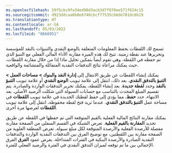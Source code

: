 ```yaml
---
ms.openlocfilehash: 59f5cbc9fa34ed90d3acb3d7f070ee571f624c15
ms.sourcegitcommit: d923ddcaa6b0e6740cbcf77535cb6de781dc6b19
ms.translationtype: HT
ms.contentlocale: ar-SA
ms.lasthandoff: 05/03/2022
ms.locfileid: "8666951"
---
```

تسمح لك اللقطات بحفظ المعلومات المتعلقة بالوضع النقدي والتنبؤات بالنقد للمؤسسة وتحريرها عند نقطة زمنية.‬ تتيح لك هذه الميزة مقارنة الأداء المالي الفعلي مع التنبؤ الذي تم حفظه في اللقطة. وهي تقوم أيضاً بتمكين تحليل ماذا إذا من خلال مقارنة اللقطات، حيث يمكنك مراعاة نتائج التدفقات النقدية المتفائلة والمتشائمة والواقعية.

يمكنك إنشاء اللقطات عن طريق الانتقال إلى **إدارة النقد والبنوك‬ > مساحات العمل > التنبؤ بالتدفق النقدي**. بعد ذلك، انتقل إلى علامة تبويب **الوضع النقدي** أو علامة تبويب **التنبؤ بالنقد‬** وحدد **لقطة جديدة**. بعد إنشاء اللقطة، يمكنك تحرير التدفقات الواردة والصادرة. يتم تقسيم المبلغ المحدث بالتناسب مع حسابات السيولة التي شكلت الرصيد الأصلي. بعد الانتهاء، حدد **حفظ**، مما يؤدي إلى حفظ لقطتك الجديدة في علامة تبويب **اللقطات** في مساحة عمل **التنبؤ بالتدفق النقدي**. عندما تريد فتح لقطة محفوظة، انتقل إلى علامة تبويب **اللقطات** لعرضها مرة أخرى.

يمكنك مقارنة النتائج المالية الفعلية بالقيم المتوقعة التي تم حفظها في اللقطة عن طريق تحديد **المقارنة بالقيم الفعلية‬**. تعرض الشبكة في القسم السفلي من الصفحة مقارنة مفصلة للأرصدة الفعلية والأرصدة المتوقعة لكل مبلغ سيولة. تعرض المنطقة العلوية من الصفحة مقارنة بين اللقطتين، مع توضيح الفرق بين التدفقات النقدية الواردة والتدفقات النقدية الصادرة والأرصدة البنكية في الفترات المتداخلة. يعرض عمود **الفرق‬** الفرق الإجمالي بين ما تم توقعه لميزان التدفق النقدي في الفترة والرصيد الفعلي للفترة.

